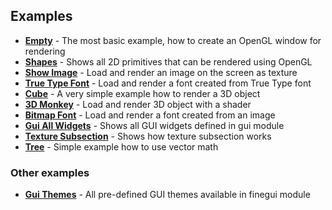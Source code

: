 Examples
---------

* **[Empty](md_doc_markdown_example-empty.html)** - The most basic example, how to create an OpenGL window for rendering
* **[Shapes](md_doc_markdown_example-shapes.html)** - Shows all 2D primitives that can be rendered using OpenGL
* **[Show Image](md_doc_markdown_example-show-image.html)** - Load and render an image on the screen as texture
* **[True Type Font](md_doc_markdown_example-true-type-font.html)** - Load and render a font created from True Type font
* **[Cube](md_doc_markdown_example-cube.html)** - A very simple example how to render a 3D object
* **[3D Monkey](md_doc_markdown_example-3d-monkey.html)** - Load and render 3D object with a shader
* **[Bitmap Font](md_doc_markdown_example-bitmap-font.html)** - Load and render a font created from an image
* **[Gui All Widgets](md_doc_markdown_example-gui-all-widgets.html)** - Shows all GUI widgets defined in gui module
* **[Texture Subsection](md_doc_markdown_example-texture-subsection.html)** - Shows how texture subsection works
* **[Tree](md_doc_markdown_example-tree.html)** - Simple example how to use vector math

### Other examples

* **[Gui Themes](md_doc_markdown_example-gui-themes.html)** - All pre-defined GUI themes available in finegui module